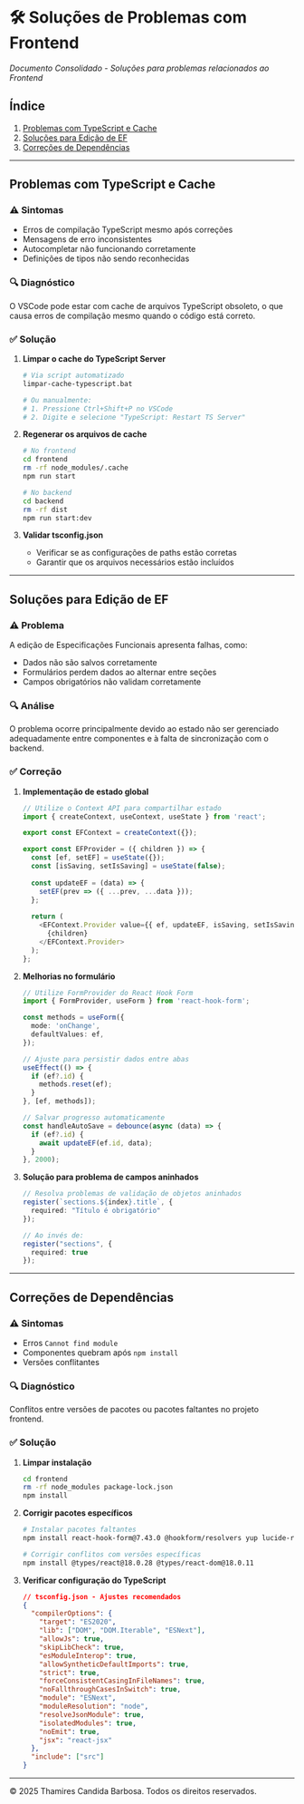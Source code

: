 # 🛠️ Soluções de Problemas com Frontend

*Documento Consolidado - Soluções para problemas relacionados ao Frontend*

## Índice
1. [Problemas com TypeScript e Cache](#problemas-com-typescript-e-cache)
2. [Soluções para Edição de EF](#soluções-para-edição-de-ef)
3. [Correções de Dependências](#correções-de-dependências)

---

## Problemas com TypeScript e Cache

### ⚠️ Sintomas
- Erros de compilação TypeScript mesmo após correções
- Mensagens de erro inconsistentes
- Autocompletar não funcionando corretamente
- Definições de tipos não sendo reconhecidas

### 🔍 Diagnóstico
O VSCode pode estar com cache de arquivos TypeScript obsoleto, o que causa erros de compilação mesmo quando o código está correto.

### ✅ Solução

1. **Limpar o cache do TypeScript Server**
   ```bash
   # Via script automatizado
   limpar-cache-typescript.bat
   
   # Ou manualmente:
   # 1. Pressione Ctrl+Shift+P no VSCode
   # 2. Digite e selecione "TypeScript: Restart TS Server"
   ```

2. **Regenerar os arquivos de cache**
   ```bash
   # No frontend
   cd frontend
   rm -rf node_modules/.cache
   npm run start
   
   # No backend
   cd backend
   rm -rf dist
   npm run start:dev
   ```

3. **Validar tsconfig.json**
   - Verificar se as configurações de paths estão corretas
   - Garantir que os arquivos necessários estão incluídos

---

## Soluções para Edição de EF

### ⚠️ Problema
A edição de Especificações Funcionais apresenta falhas, como:
- Dados não são salvos corretamente
- Formulários perdem dados ao alternar entre seções
- Campos obrigatórios não validam corretamente

### 🔍 Análise
O problema ocorre principalmente devido ao estado não ser gerenciado adequadamente entre componentes e à falta de sincronização com o backend.

### ✅ Correção

1. **Implementação de estado global**
   ```typescript
   // Utilize o Context API para compartilhar estado
   import { createContext, useContext, useState } from 'react';
   
   export const EFContext = createContext({});
   
   export const EFProvider = ({ children }) => {
     const [ef, setEF] = useState({});
     const [isSaving, setIsSaving] = useState(false);
     
     const updateEF = (data) => {
       setEF(prev => ({ ...prev, ...data }));
     };
     
     return (
       <EFContext.Provider value={{ ef, updateEF, isSaving, setIsSaving }}>
         {children}
       </EFContext.Provider>
     );
   };
   ```

2. **Melhorias no formulário**
   ```typescript
   // Utilize FormProvider do React Hook Form
   import { FormProvider, useForm } from 'react-hook-form';
   
   const methods = useForm({
     mode: 'onChange',
     defaultValues: ef,
   });
   
   // Ajuste para persistir dados entre abas
   useEffect(() => {
     if (ef?.id) {
       methods.reset(ef);
     }
   }, [ef, methods]);
   
   // Salvar progresso automaticamente
   const handleAutoSave = debounce(async (data) => {
     if (ef?.id) {
       await updateEF(ef.id, data);
     }
   }, 2000);
   ```

3. **Solução para problema de campos aninhados**
   ```typescript
   // Resolva problemas de validação de objetos aninhados
   register(`sections.${index}.title`, { 
     required: "Título é obrigatório" 
   });
   
   // Ao invés de:
   register("sections", { 
     required: true 
   });
   ```

---

## Correções de Dependências

### ⚠️ Sintomas
- Erros `Cannot find module`
- Componentes quebram após `npm install`
- Versões conflitantes

### 🔍 Diagnóstico
Conflitos entre versões de pacotes ou pacotes faltantes no projeto frontend.

### ✅ Solução

1. **Limpar instalação**
   ```bash
   cd frontend
   rm -rf node_modules package-lock.json
   npm install
   ```

2. **Corrigir pacotes específicos**
   ```bash
   # Instalar pacotes faltantes
   npm install react-hook-form@7.43.0 @hookform/resolvers yup lucide-react
   
   # Corrigir conflitos com versões específicas
   npm install @types/react@18.0.28 @types/react-dom@18.0.11
   ```

3. **Verificar configuração do TypeScript**
   ```json
   // tsconfig.json - Ajustes recomendados
   {
     "compilerOptions": {
       "target": "ES2020",
       "lib": ["DOM", "DOM.Iterable", "ESNext"],
       "allowJs": true,
       "skipLibCheck": true,
       "esModuleInterop": true,
       "allowSyntheticDefaultImports": true,
       "strict": true,
       "forceConsistentCasingInFileNames": true,
       "noFallthroughCasesInSwitch": true,
       "module": "ESNext",
       "moduleResolution": "node",
       "resolveJsonModule": true,
       "isolatedModules": true,
       "noEmit": true,
       "jsx": "react-jsx"
     },
     "include": ["src"]
   }
   ```

---

© 2025 Thamires Candida Barbosa. Todos os direitos reservados.
